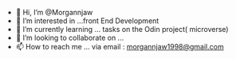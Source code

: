 - 👋 Hi, I’m @Morgannjaw
- 👀 I’m interested in ...front End Development
- 🌱 I’m currently learning ... tasks on the Odin project( microverse)
- 💞️ I’m looking to collaborate on ... 
- 📫 How to reach me ... via email : morgannjaw1998@gmail.com

<!---
Morgannjaw/Morgannjaw is a ✨ special ✨ repository because its `README.md` (this file) appears on your GitHub profile.
You can click the Preview link to take a look at your changes.
--->

